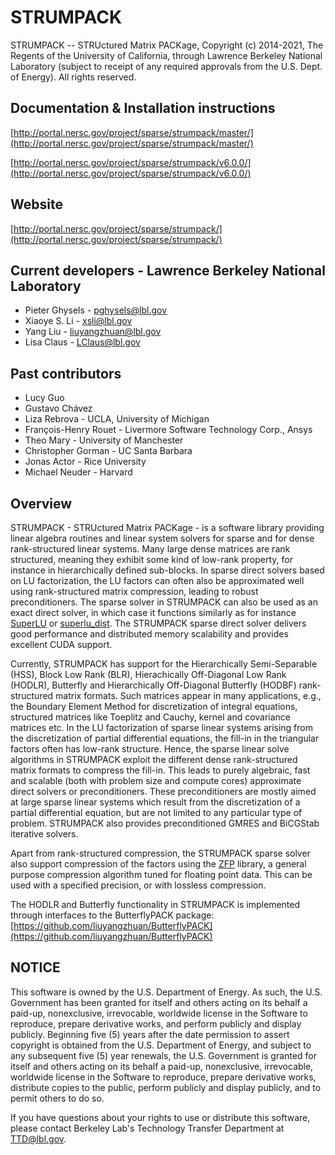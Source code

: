 # STRUMPACK
STRUMPACK -- STRUctured Matrix PACKage, Copyright (c) 2014-2021, The
Regents of the University of California, through Lawrence Berkeley
National Laboratory (subject to receipt of any required approvals from
the U.S. Dept. of Energy).  All rights reserved.

## Documentation & Installation instructions
   [http://portal.nersc.gov/project/sparse/strumpack/master/](http://portal.nersc.gov/project/sparse/strumpack/master/)

   [http://portal.nersc.gov/project/sparse/strumpack/v6.0.0/](http://portal.nersc.gov/project/sparse/strumpack/v6.0.0/)


## Website
   [http://portal.nersc.gov/project/sparse/strumpack/](http://portal.nersc.gov/project/sparse/strumpack/)


## Current developers - Lawrence Berkeley National Laboratory
 - Pieter Ghysels - pghysels@lbl.gov
 - Xiaoye S. Li - xsli@lbl.gov
 - Yang Liu - liuyangzhuan@lbl.gov
 - Lisa Claus - LClaus@lbl.gov


## Past contributors
 - Lucy Guo
 - Gustavo Chávez
 - Liza Rebrova - UCLA, University of Michigan
 - François-Henry Rouet - Livermore Software Technology Corp., Ansys
 - Theo Mary - University of Manchester
 - Christopher Gorman - UC Santa Barbara
 - Jonas Actor - Rice University
 - Michael Neuder - Harvard


## Overview

STRUMPACK - STRUctured Matrix PACKage - is a software library
providing linear algebra routines and linear system solvers for sparse
and for dense rank-structured linear systems. Many large dense
matrices are rank structured, meaning they exhibit some kind of
low-rank property, for instance in hierarchically defined
sub-blocks. In sparse direct solvers based on LU factorization, the LU
factors can often also be approximated well using rank-structured
matrix compression, leading to robust preconditioners. The sparse
solver in STRUMPACK can also be used as an exact direct solver, in
which case it functions similarly as for instance
[SuperLU](https://github.com/xiaoyeli/superlu) or
[superlu_dist](https://github.com/xiaoyeli/superlu_dist). The
STRUMPACK sparse direct solver delivers good performance and
distributed memory scalability and provides excellent CUDA support.

Currently, STRUMPACK has support for the Hierarchically Semi-Separable
(HSS), Block Low Rank (BLR), Hierachically Off-Diagonal Low Rank
(HODLR), Butterfly and Hierarchically Off-Diagonal Butterfly (HODBF)
rank-structured matrix formats. Such matrices appear in many
applications, e.g., the Boundary Element Method for discretization of
integral equations, structured matrices like Toeplitz and Cauchy,
kernel and covariance matrices etc. In the LU factorization of sparse
linear systems arising from the discretization of partial differential
equations, the fill-in in the triangular factors often has low-rank
structure. Hence, the sparse linear solve algorithms in STRUMPACK
exploit the different dense rank-structured matrix formats to compress
the fill-in. This leads to purely algebraic, fast and scalable (both
with problem size and compute cores) approximate direct solvers or
preconditioners. These preconditioners are mostly aimed at large
sparse linear systems which result from the discretization of a
partial differential equation, but are not limited to any particular
type of problem. STRUMPACK also provides preconditioned GMRES and
BiCGStab iterative solvers.

Apart from rank-structured compression, the STRUMPACK sparse solver
also support compression of the factors using the
[ZFP](https://computing.llnl.gov/projects/floating-point-compression)
library, a general purpose compression algorithm tuned for floating
point data. This can be used with a specified precision, or with
lossless compression.

The HODLR and Butterfly functionality in STRUMPACK is implemented
through interfaces to the ButterflyPACK package:
    [https://github.com/liuyangzhuan/ButterflyPACK](https://github.com/liuyangzhuan/ButterflyPACK)



## NOTICE

This software is owned by the U.S. Department of Energy.  As
such, the U.S. Government has been granted for itself and others
acting on its behalf a paid-up, nonexclusive, irrevocable, worldwide
license in the Software to reproduce, prepare derivative works, and
perform publicly and display publicly.  Beginning five (5) years after
the date permission to assert copyright is obtained from the
U.S. Department of Energy, and subject to any subsequent five (5) year
renewals, the U.S. Government is granted for itself and others acting
on its behalf a paid-up, nonexclusive, irrevocable, worldwide license
in the Software to reproduce, prepare derivative works, distribute
copies to the public, perform publicly and display publicly, and to
permit others to do so.

If you have questions about your rights to use or distribute this
software, please contact Berkeley Lab's Technology Transfer Department
at TTD@lbl.gov.
